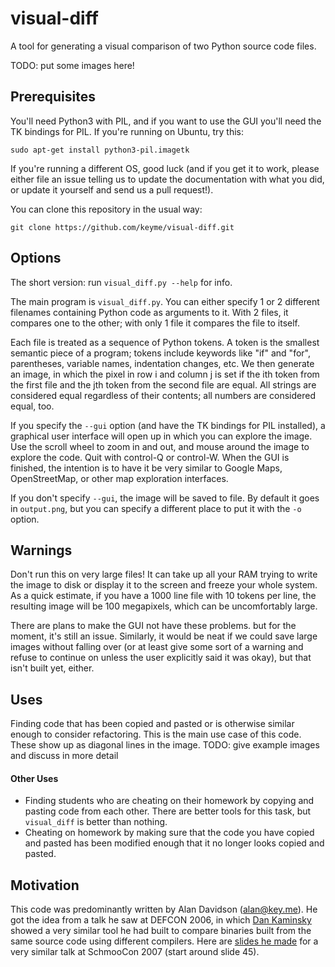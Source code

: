 # visual-diff
A tool for generating a visual comparison of two Python source code files.

TODO: put some images here!

## Prerequisites
You'll need Python3 with PIL, and if you want to use the GUI you'll need the TK
bindings for PIL. If you're running on Ubuntu, try this:

```
sudo apt-get install python3-pil.imagetk
```

If you're running a different OS, good luck (and if you get it to work, please
either file an issue telling us to update the documentation with what you did,
or update it yourself and send us a pull request!).

You can clone this repository in the usual way:

```
git clone https://github.com/keyme/visual-diff.git
```

## Options
The short version: run `visual_diff.py --help` for info.

The main program is `visual_diff.py`. You can either specify 1 or 2 different
filenames containing Python code as arguments to it. With 2 files, it compares
one to the other; with only 1 file it compares the file to itself.

Each file is treated as a sequence of Python tokens. A token is the smallest
semantic piece of a program; tokens include keywords like "if" and "for",
parentheses, variable names, indentation changes, etc. We then generate an
image, in which the pixel in row i and column j is set if the ith token from
the first file and the jth token from the second file are equal. All strings
are considered equal regardless of their contents; all numbers are considered
equal, too.

If you specify the `--gui` option (and have the TK bindings for PIL installed),
a graphical user interface will open up in which you can explore the image. Use
the scroll wheel to zoom in and out, and mouse around the image to explore the
code. Quit with control-Q or control-W. When the GUI is finished, the intention
is to have it be very similar to Google Maps, OpenStreetMap, or other map
exploration interfaces.

If you don't specify `--gui`, the image will be saved to file. By default it
goes in `output.png`, but you can specify a different place to put it with the
`-o` option.

## Warnings
Don't run this on very large files! It can take up all your RAM trying to write
the image to disk or display it to the screen and freeze your whole system. As
a quick estimate, if you have a 1000 line file with 10 tokens per line, the
resulting image will be 100 megapixels, which can be uncomfortably large.

There are plans to make the GUI not have these problems. but for the moment,
it's still an issue. Similarly, it would be neat if we could save large images
without falling over (or at least give some sort of a warning and refuse to
continue on unless the user explicitly said it was okay), but that isn't built
yet, either.

## Uses
Finding code that has been copied and pasted or is otherwise similar enough to
consider refactoring. This is the main use case of this code. These show up
as diagonal lines in the image. TODO: give example images and discuss in more
detail

#### Other Uses
- Finding students who are cheating on their homework by copying and pasting
  code from each other. There are better tools for this task, but `visual_diff`
  is better than nothing.
- Cheating on homework by making sure that the code you have copied and pasted
  has been modified enough that it no longer looks copied and pasted.

## Motivation
This code was predominantly written by Alan Davidson (alan@key.me). He got the
idea from a talk he saw at DEFCON 2006, in which [Dan
Kaminsky](https://dankaminsky.com/) showed a very similar tool he had built to
compare binaries built from the same source code using different compilers.
Here are [slides he made](http://www.slideshare.net/dakami/dmk-shmoo2007) for a
very similar talk at SchmooCon 2007 (start around slide 45).

